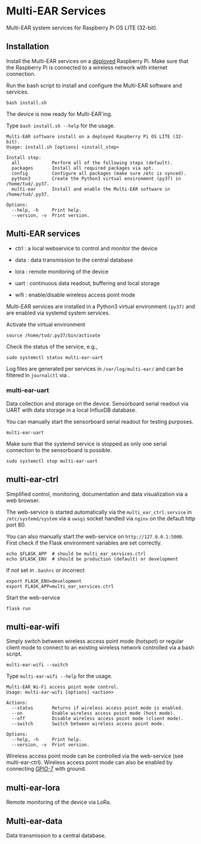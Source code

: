 # Multi-EAR Services

Multi-EAR system services for Raspberry Pi OS LITE (32-bit).

## Installation
Install the Multi-EAR services on a [deployed](https://github.com/Multi-EAR/Multi-EAR-deploy) Raspberry Pi.
Make sure that the Raspberry Pi is connected to a wireless network with internet connection.

Run the bash script to install and configure the Multi-EAR software and services.
```
bash install.sh
```
The device is now ready for Multi-EAR'ing.


Type `bash install.sh --help` for the usage.
```
Multi-EAR software install on a deployed Raspberry Pi OS LITE (32-bit).
Usage: install.sh [options] <install_step>

Install step:
  all            Perform all of the following steps (default).
  packages       Install all required packages via apt.
  config         Configure all packages (make sure /etc is synced).
  python3        Create the Python3 virtual environment (py37) in /home/tud/.py37.
  multi-ear      Install and enable the Multi-EAR software in /home/tud/.py37.

Options:
  --help, -h     Print help.
  --version, -v  Print version.
```

## Multi-EAR services

- ctrl : a local webservice to control and monitor the device

- data : data transmission to the central database

- lora : remote monitoring of the device

- uart : continuous data readout, buffering and local storage

- wifi : enable/disable wireless access point mode

Multi-EAR services are installed in a Python3 virtual environment `(py37)` and are enabled via systemd system services.

Activate the virtual environment
```
source /home/tud/.py37/bin/activate
```

Check the status of the service, e.g.,
```
sudo systemctl status multi-ear-uart
```

Log files are generated per services in `/var/log/multi-ear/` and can be filtered in `journalctl` via .

### multi-ear-uart
Data collection and storage on the device.
Sensorboard serial readout via UART with data storage in a local InfluxDB database.

You can manually start the sensorboard serial readout for testing purposes. 
```
multi-ear-uart
```

Make sure that the systemd service is stopped as only one serial connection to the sensorboard is possible.
```
sudo systemctl stop multi-ear-uart
```

## multi-ear-ctrl
Simplified control, monitoring, documentation and data visualization via a web browser.

The web-service is started automatically via the `multi_ear_ctrl.service` in `/etc/systemd/system` via a `uwsgi` socket handled via `nginx` on the default http port 80.

You can also manually start the web-service on `http://127.0.0.1:5000`.
First check if the Flask environment variables are set correctly.
```
echo $FLASK_APP  # should be multi_ear_services.ctrl
echo $FLASK_ENV  # should be production (default) or development
```

If not set in `.bashrc` or incorrect
```
export FLASK_ENV=development
export FLASK_APP=multi_ear_services.ctrl
```

Start the web-service
```
flask run
```

## multi-ear-wifi
Simply switch between wireless access point mode (hotspot) or regular client mode to connect to an existing wireless network controlled via a bash script.
```
multi-ear-wifi --switch
```

Type `multi-ear-wifi --help` for the usage.
```
Multi-EAR Wi-Fi access point mode control.
Usage: multi-ear-wifi [options] <action>

Actions:
  --status       Returns if wireless access point mode is enabled.
  --on           Enable wireless access point mode (host mode).
  --off          Disable wireless access point mode (client mode).
  --switch       Switch between wireless access point mode.

Options:
  --help, -h     Print help.
  --version, -v  Print version.
```

Wireless access point mode can be controlled via the web-service (see multi-ear-ctrl). 
Wireless access point mode can also be enabled by connecting [GPIO-7](https://pinout.xyz/pinout/pin26_gpio7) with ground.

## multi-ear-lora
Remote monitoring of the device via LoRa.

## Multi-ear-data
Data transmission to a central database.
